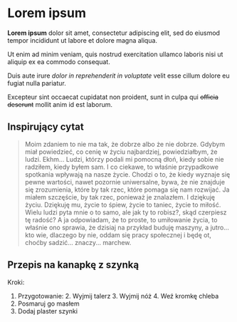 # Lorem ipsum
**Lorem ipsum** dolor sit amet, consectetur adipiscing elit, sed do eiusmod tempor incididunt ut labore et dolore magna aliqua.

Ut enim ad minim veniam, quis nostrud exercitation ullamco laboris nisi ut aliquip ex ea commodo consequat.

Duis aute irure *dolor in reprehenderit in voluptate* velit esse cillum dolore eu fugiat nulla pariatur. 

Excepteur sint occaecat cupidatat non proident, sunt in culpa qui ~~officia deserunt~~ mollit anim id est laborum.

## Inspirujący cytat

> Moim zdaniem to nie ma tak, że dobrze albo że nie dobrze. Gdybym miał powiedzieć, co cenię w życiu najbardziej, powiedziałbym, że ludzi. Ekhm... Ludzi, którzy podali mi pomocną dłoń, kiedy sobie nie radziłem, kiedy byłem sam. I co ciekawe, to właśnie przypadkowe spotkania wpływają na nasze życie. Chodzi o to, że kiedy wyznaje się pewne wartości, nawet pozornie uniwersalne, bywa, że nie znajduje się zrozumienia, które by tak rzec, które pomaga się nam rozwijać. Ja miałem szczęście, by tak rzec, ponieważ je znalazłem. I dziękuję życiu. Dziękuję mu, życie to śpiew, życie to taniec, życie to miłość. Wielu ludzi pyta mnie o to samo, ale jak ty to robisz?, skąd czerpiesz tę radość? A ja odpowiadam, że to proste, to umiłowanie życia, to właśnie ono sprawia, że dzisiaj na przykład buduję maszyny, a jutro... kto wie, dlaczego by nie, oddam się pracy społecznej i będę ot, choćby sadzić... znaczy... marchew.

## Przepis na kanapkę z szynką
Kroki:
1. Przygotowanie:
   2. Wyjmij talerz
   3. Wyjmij nóż
   4. Weź kromkę chleba
3. Posmaruj go masłem
4. Dodaj plaster szynki
